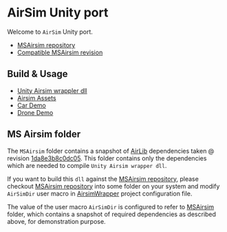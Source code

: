 # AirSim Unity port
Welcome to `AirSim` Unity port.

* [MSAirsim repository](https://github.com/Microsoft/AirSim)
* [Compatible MSAirsim revision](https://github.com/Microsoft/AirSim/tree/1da8e3b8c0dc055111319240fddd2ec2726cb8a7)

## Build & Usage 
* [Unity Airsim wrappler dll](AirLibWrapper/README.md)
* [Airsim Assets](AirSimAssets/README.md)
* [Car Demo](CarDemo/README.md)
* [Drone Demo](DroneDemo/README.md)

## MS Airsim folder
The `MSAirsim` folder contains a snapshot of [AirLib](https://github.com/Microsoft/AirSim) dependencies taken @ revision [1da8e3b8c0dc05](https://github.com/Microsoft/AirSim/tree/1da8e3b8c0dc055111319240fddd2ec2726cb8a7). This folder contains only the dependencies which are needed to compile `Unity Airsim wrapper dll`. 

If you want to build this `dll` against the [MSAirsim repository](https://github.com/Microsoft/AirSim), please checkout [MSAirsim repository](https://github.com/Microsoft/AirSim) into some folder on your system and modify `AirSimDir` user macro in [AirsimWrapper](AirLibWrapper/AirsimWrapper/AirsimWrapper.vcxproj) project configuration file.

The value of the user macro `AirSimDir` is configured to refer to [MSAirsim](MSAirsim) folder, which contains a snapshot of required dependencies as described above, for demonstration purpose.